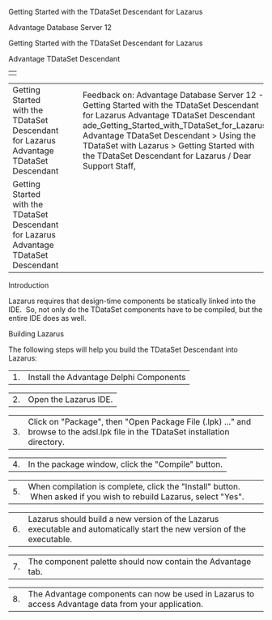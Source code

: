 Getting Started with the TDataSet Descendant for Lazarus




Advantage Database Server 12  

Getting Started with the TDataSet Descendant for Lazarus

Advantage TDataSet Descendant

|  |
| --- |
|  |

|  |  |  |  |  |
| --- | --- | --- | --- | --- |
| Getting Started with the TDataSet Descendant for Lazarus  Advantage TDataSet Descendant |  |  | Feedback on: Advantage Database Server 12 - Getting Started with the TDataSet Descendant for Lazarus Advantage TDataSet Descendant ade\_Getting\_Started\_with\_TDataSet\_for\_Lazarus Advantage TDataSet Descendant > Using the TDataSet with Lazarus > Getting Started with the TDataSet Descendant for Lazarus / Dear Support Staff, |  |
| Getting Started with the TDataSet Descendant for Lazarus  Advantage TDataSet Descendant |  |  |  |  |

Introduction

Lazarus requires that design-time components be statically linked into the IDE.  So, not only do the TDataSet components have to be compiled, but the entire IDE does as well.

Building Lazarus

The following steps will help you build the TDataSet Descendant into Lazarus:

|  |  |
| --- | --- |
| 1. | Install the Advantage Delphi Components |

|  |  |
| --- | --- |
| 2. | Open the Lazarus IDE. |

|  |  |
| --- | --- |
| 3. | Click on "Package", then "Open Package File (.lpk) ..." and browse to the adsl.lpk file in the TDataSet installation directory. |

|  |  |
| --- | --- |
| 4. | In the package window, click the "Compile" button. |

|  |  |
| --- | --- |
| 5. | When compilation is complete, click the "Install" button.  When asked if you wish to rebuild Lazarus, select "Yes". |

|  |  |
| --- | --- |
| 6. | Lazarus should build a new version of the Lazarus executable and automatically start the new version of the executable. |

|  |  |
| --- | --- |
| 7. | The component palette should now contain the Advantage tab. |

|  |  |
| --- | --- |
| 8. | The Advantage components can now be used in Lazarus to access Advantage data from your application. |